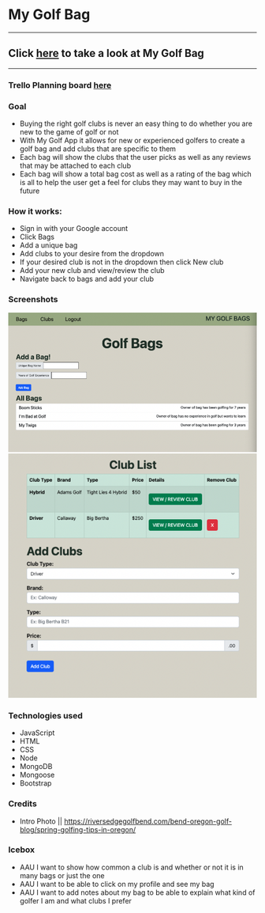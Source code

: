 # My Golf Bag

---

## Click [here](https://my-golf-bag.fly.dev/) to take a look at My Golf Bag
---
### Trello Planning board [here](https://trello.com/b/GELMIFxq/my-golf-bag) 

### Goal 
- Buying the right golf clubs is never an easy thing to do whether you are new to the game of golf or not
- With My Golf App it allows for new or experienced golfers to create a golf bag and add clubs that are specific to them 
- Each bag will show the clubs that the user picks as well as any reviews that may be attached to each club 
- Each bag will show a total bag cost as well as a rating of the bag which is all to help the user get a feel for clubs they may want to buy in the future

### How it works:
- Sign in with your Google account 
- Click Bags 
- Add a unique bag 
- Add clubs to your desire from the dropdown 
- If your desired club is not in the dropdown then click New club
- Add your new club and view/review the club 
- Navigate back to bags and add your club

### Screenshots
![bag index page](public/assets/Screenshot1.png)
![bag index page](public/assets/Screenshot2.png)


### Technologies used 
- JavaScript
- HTML
- CSS
- Node
- MongoDB
- Mongoose
- Bootstrap
### Credits
- Intro Photo || https://riversedgegolfbend.com/bend-oregon-golf-blog/spring-golfing-tips-in-oregon/

### Icebox
- AAU I want to show how common a club is and whether or not it is in many bags or just the one
- AAU I want to be able to click on my profile and see my bag
- AAU I want to add notes about my bag to be able to explain what kind of golfer I am and what clubs I prefer

